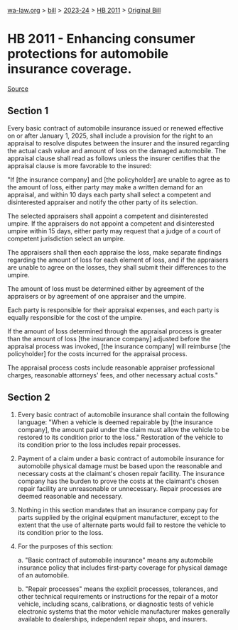 [wa-law.org](/) > [bill](/bill/) > [2023-24](/bill/2023-24/) > [HB 2011](/bill/2023-24/hb/2011/) > [Original Bill](/bill/2023-24/hb/2011/1/)

# HB 2011 - Enhancing consumer protections for automobile insurance coverage.

[Source](http://lawfilesext.leg.wa.gov/biennium/2023-24/Pdf/Bills/House%20Bills/2011.pdf)

## Section 1
Every basic contract of automobile insurance issued or renewed effective on or after January 1, 2025, shall include a provision for the right to an appraisal to resolve disputes between the insurer and the insured regarding the actual cash value and amount of loss on the damaged automobile. The appraisal clause shall read as follows unless the insurer certifies that the appraisal clause is more favorable to the insured:

"If [the insurance company] and [the policyholder] are unable to agree as to the amount of loss, either party may make a written demand for an appraisal, and within 10 days each party shall select a competent and disinterested appraiser and notify the other party of its selection.

The selected appraisers shall appoint a competent and disinterested umpire. If the appraisers do not appoint a competent and disinterested umpire within 15 days, either party may request that a judge of a court of competent jurisdiction select an umpire.

The appraisers shall then each appraise the loss, make separate findings regarding the amount of loss for each element of loss, and if the appraisers are unable to agree on the losses, they shall submit their differences to the umpire.

The amount of loss must be determined either by agreement of the appraisers or by agreement of one appraiser and the umpire.

Each party is responsible for their appraisal expenses, and each party is equally responsible for the cost of the umpire.

If the amount of loss determined through the appraisal process is greater than the amount of loss [the insurance company] adjusted before the appraisal process was invoked, [the insurance company] will reimburse [the policyholder] for the costs incurred for the appraisal process.

The appraisal process costs include reasonable appraiser professional charges, reasonable attorneys' fees, and other necessary actual costs."

## Section 2
1. Every basic contract of automobile insurance shall contain the following language: "When a vehicle is deemed repairable by [the insurance company], the amount paid under the claim must allow the vehicle to be restored to its condition prior to the loss." Restoration of the vehicle to its condition prior to the loss includes repair processes.

2. Payment of a claim under a basic contract of automobile insurance for automobile physical damage must be based upon the reasonable and necessary costs at the claimant's chosen repair facility. The insurance company has the burden to prove the costs at the claimant's chosen repair facility are unreasonable or unnecessary. Repair processes are deemed reasonable and necessary.

3. Nothing in this section mandates that an insurance company pay for parts supplied by the original equipment manufacturer, except to the extent that the use of alternate parts would fail to restore the vehicle to its condition prior to the loss.

4. For the purposes of this section:

    a. "Basic contract of automobile insurance" means any automobile insurance policy that includes first-party coverage for physical damage of an automobile.

    b. "Repair processes" means the explicit processes, tolerances, and other technical requirements or instructions for the repair of a motor vehicle, including scans, calibrations, or diagnostic tests of vehicle electronic systems that the motor vehicle manufacturer makes generally available to dealerships, independent repair shops, and insurers.
